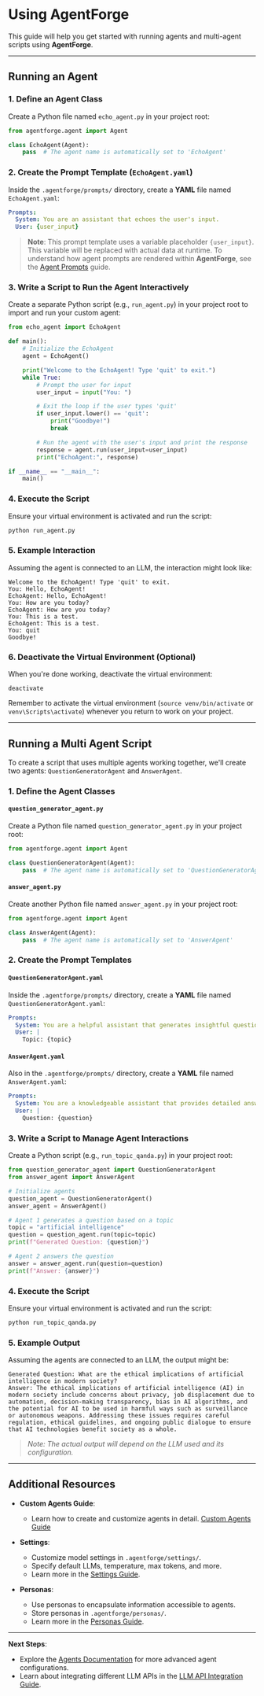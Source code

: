 # Using AgentForge

This guide will help you get started with running agents and multi-agent scripts using **AgentForge**.

---

## Running an Agent

### 1. Define an Agent Class

Create a Python file named `echo_agent.py` in your project root:

```python
from agentforge.agent import Agent

class EchoAgent(Agent):
    pass  # The agent name is automatically set to 'EchoAgent'
```

### 2. Create the Prompt Template (`EchoAgent.yaml`)

Inside the `.agentforge/prompts/` directory, create a **YAML** file named `EchoAgent.yaml`:

```yaml
Prompts:
  System: You are an assistant that echoes the user's input.
  User: {user_input}
```

> **Note**: This prompt template uses a variable placeholder `{user_input}`. This variable will be replaced with actual data at runtime. To understand how agent prompts are rendered within **AgentForge**, see the [Agent Prompts](../Agents/AgentPrompts.md) guide.

### 3. Write a Script to Run the Agent Interactively

Create a separate Python script (e.g., `run_agent.py`) in your project root to import and run your custom agent:

```python
from echo_agent import EchoAgent

def main():
    # Initialize the EchoAgent
    agent = EchoAgent()

    print("Welcome to the EchoAgent! Type 'quit' to exit.")
    while True:
        # Prompt the user for input
        user_input = input("You: ")

        # Exit the loop if the user types 'quit'
        if user_input.lower() == 'quit':
            print("Goodbye!")
            break

        # Run the agent with the user's input and print the response
        response = agent.run(user_input=user_input)
        print("EchoAgent:", response)

if __name__ == "__main__":
    main()
```

### 4. Execute the Script

Ensure your virtual environment is activated and run the script:

```bash
python run_agent.py
```

### 5. **Example Interaction**

Assuming the agent is connected to an LLM, the interaction might look like:

```
Welcome to the EchoAgent! Type 'quit' to exit.
You: Hello, EchoAgent!
EchoAgent: Hello, EchoAgent!
You: How are you today?
EchoAgent: How are you today?
You: This is a test.
EchoAgent: This is a test.
You: quit
Goodbye!
```

### 6. Deactivate the Virtual Environment (Optional)

When you're done working, deactivate the virtual environment:

```shell
deactivate
```

Remember to activate the virtual environment (`source venv/bin/activate` or `venv\Scripts\activate`) whenever you return to work on your project.

---

## Running a Multi Agent Script

To create a script that uses multiple agents working together, we'll create two agents: `QuestionGeneratorAgent` and `AnswerAgent`.

### 1. Define the Agent Classes

#### `question_generator_agent.py`

Create a Python file named `question_generator_agent.py` in your project root:

```python
from agentforge.agent import Agent

class QuestionGeneratorAgent(Agent):
    pass  # The agent name is automatically set to 'QuestionGeneratorAgent'
```

#### `answer_agent.py`

Create another Python file named `answer_agent.py` in your project root:

```python
from agentforge.agent import Agent

class AnswerAgent(Agent):
    pass  # The agent name is automatically set to 'AnswerAgent'
```

### 2. Create the Prompt Templates

#### `QuestionGeneratorAgent.yaml`

Inside the `.agentforge/prompts/` directory, create a **YAML** file named `QuestionGeneratorAgent.yaml`:

```yaml
Prompts:
  System: You are a helpful assistant that generates insightful questions based on the user's topic.
  User: |
    Topic: {topic}
```

#### `AnswerAgent.yaml`

Also in the `.agentforge/prompts/` directory, create a **YAML** file named `AnswerAgent.yaml`:

```yaml
Prompts:
  System: You are a knowledgeable assistant that provides detailed answers to questions.
  User: |
    Question: {question}
```

### 3. Write a Script to Manage Agent Interactions

Create a Python script (e.g., `run_topic_qanda.py`) in your project root:

```python
from question_generator_agent import QuestionGeneratorAgent
from answer_agent import AnswerAgent

# Initialize agents
question_agent = QuestionGeneratorAgent()
answer_agent = AnswerAgent()

# Agent 1 generates a question based on a topic
topic = "artificial intelligence"
question = question_agent.run(topic=topic)
print(f"Generated Question: {question}")

# Agent 2 answers the question
answer = answer_agent.run(question=question)
print(f"Answer: {answer}")
```

### 4. Execute the Script

Ensure your virtual environment is activated and run the script:

```bash
python run_topic_qanda.py
```

### 5. **Example Output**

Assuming the agents are connected to an LLM, the output might be:

```
Generated Question: What are the ethical implications of artificial intelligence in modern society?
Answer: The ethical implications of artificial intelligence (AI) in modern society include concerns about privacy, job displacement due to automation, decision-making transparency, bias in AI algorithms, and the potential for AI to be used in harmful ways such as surveillance or autonomous weapons. Addressing these issues requires careful regulation, ethical guidelines, and ongoing public dialogue to ensure that AI technologies benefit society as a whole.
```

>*Note: The actual output will depend on the LLM used and its configuration.*

---

## Additional Resources

- **Custom Agents Guide**:
  - Learn how to create and customize agents in detail. [Custom Agents Guide](../Agents/CustomAgents.md)

- **Settings**:
  - Customize model settings in `.agentforge/settings/`.
  - Specify default LLMs, temperature, max tokens, and more.
  - Learn more in the [Settings Guide](../Settings/Settings.md).

- **Personas**:
  - Use personas to encapsulate information accessible to agents.
  - Store personas in `.agentforge/personas/`.
  - Learn more in the [Personas Guide](../Personas/Personas.md).
  
---

**Next Steps**:

- Explore the [Agents Documentation](../Agents/Agents.md) for more advanced agent configurations.
- Learn about integrating different LLM APIs in the [LLM API Integration Guide](../LLMs/LLMs.md).
